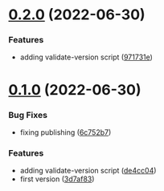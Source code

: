 # [0.2.0](https://github.com/maxmilhas-org/semantic-validation/compare/v0.1.0...v0.2.0) (2022-06-30)


### Features

* adding validate-version script ([971731e](https://github.com/maxmilhas-org/semantic-validation/commit/971731e00be59706f3d4eb7c3c32c1dfc11f0300))

# [0.1.0](https://github.com/maxmilhas-org/semantic-validation/compare/v0.0.0...v0.1.0) (2022-06-30)


### Bug Fixes

* fixing publishing ([6c752b7](https://github.com/maxmilhas-org/semantic-validation/commit/6c752b7ccef0c1147ad01c4cd23b434a17ae607b))


### Features

* adding validate-version script ([de4cc04](https://github.com/maxmilhas-org/semantic-validation/commit/de4cc0430ec622b626d66dfa99a5e4baf8fb985d))
* first version ([3d7af83](https://github.com/maxmilhas-org/semantic-validation/commit/3d7af83063745ab411c171b2e10095bfc3ef0179))
